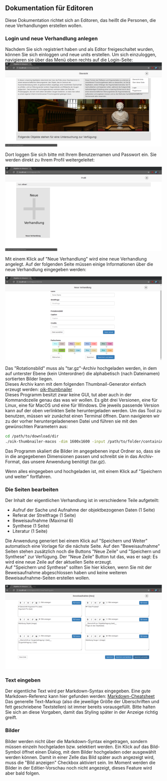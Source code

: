## Dokumentation für Editoren

Diese Dokumentation richtet sich an Editoren, das heißt die Personen, die neue Verhandlungen erstellen wollen.

### Login und neue Verhandlung anlegen

Nachdem Sie sich registriert haben und als Editor freigeschaltet wurden, können Sie sich einloggen und neue units erstellen.
Um sich einzuloggen, navigieren sie über das Menü oben rechts auf die Login-Seite:
![Menü Login](login_menu.png "Menü Login")

Dort loggen Sie sich bitte mit Ihrem Benutzernamen und Passwort ein. Sie werden direkt zu Ihrem Profil weitergeleitet:

![Profil](profile.png "Profil")

Mit einem Klick auf "Neue Verhandlung" wird eine neue Verhandlung angelegt. Auf der folgenden Seite müssen einige Informationen über die neue Verhandlung eingegeben werden:

![Neue Verhandlung](new_unit.png "Neue Verhandlung")

Das "Rotationsbild" muss als "tar.gz"-Archiv hochgeladen werden, in dem auf unterster Ebene (kein Unterordner) die alphabetisch (nach Dateinamen) sortierten Bilder liegen.  
Dieses Archiv kann mit dem folgenden Thumbnail-Generator einfach erzeugt werden: [oik-thumbnailer](https://github.com/opaetzel/oik-thumbnailer/releases/tag/v0.9)  
Dieses Programm besitzt zwar keine GUI, tut aber auch in der Kommandozeile genau das was wir wollen. Es gibt drei Versionen, eine für Linux, eine für MacOS und eine für Windows. 
Die jeweils passende Version kann auf der oben verlinkten Seite heruntergeladen werden. Um das Tool zu benutzen, müssen wir zunächst einen Terminal öffnen. Dann navigieren wir zu der vorher heruntergeladenenen Datei und führen sie mit den gewünschten Parametern aus:
```bash
cd /path/to/download/dir
./oik-thumbnailer-macos -dim 1600x1600 -input /path/to/folder/containing/images -output my-images.tar.gz
```
Das Programm skaliert die Bilder im angegebenen input Ordner so, dass sie in die angegebenen Dimensionen passen und schreibt sie in das Archiv-Format, das unsere Anwendung benötigt (tar.gz).

Wenn alles eingegeben und hochgeladen ist, mit einem Klick auf "Speichern und weiter" fortfahren.

### Die Seiten bearbeiten
Der Inhalt der eigentlichen Verhandlung ist in verschiedene Teile aufgeteilt:

- Aufruf der Sache und Aufnahme der objektbezogenen Daten (1 Seite)
- Referat der Streitfrage (1 Seite)
- Beweisaufnahme (Maximal 6)
- Synthese (1 Seite)
- Literatur (1 Seite)

Die Anwendung generiert bei einem Klick auf "Speichern und Weiter"  automatisch eine Vorlage für die nächste Seite. Auf den "Beweisaufnahme" Seiten stehen zusätzlich noch die Buttons "Neue Zeile" und "Speichern und Synthese"
zur Verfügung. Der "Neue Zeile" Button tut das, was er sagt: Es wird eine neue Zeile auf der aktuellen Seite erzeugt.  
Auf "Speichern und Synthese" sollten Sie hier klicken, wenn Sie mit der Beweisaufnahme abgeschlossen haben und keine weiteren Beweisaufnahme-Seiten erstellen wollen.

![Seite editieren](new_page_hearing.png "Seite editieren")

### Text eingeben
Der eigentliche Text wird per Markdown-Syntax eingegeben. Eine gute Markdown-Referenz kann hier gefunden werden: [Markdown-Cheatsheet](https://github.com/adam-p/markdown-here/wiki/Markdown-Cheatsheet)  
Das generelle Text-Markup (also die jeweilige Größe der Überschriften und fett geschriebene Textstellen) ist immer bereits vorausgefüllt. Bitte halten Sie sich an diese Vorgaben, damit das Styling später in der Anzeige
richtig greift.

### Bilder
Bilder werden nicht über die Markdown-Syntax eingetragen, sondern müssen einzeln hochgeladen bzw. selektiert werden. Ein Klick auf das Bild-Symbol öffnet einen Dialog, mit dem Bilder hochgeladen oder ausgewählt 
werden können. Damit in einer Zelle das Bild später auch angezeigt wird, muss die "Bild anzeigen" Checkbox aktiviert sein. Im Moment werden die Bilder in der Editier-Vorschau noch nicht angezeigt, dieses Feature wird aber bald folgen. 
